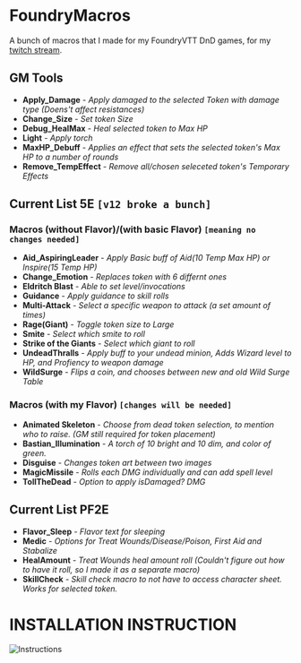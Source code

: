 # FoundryMacros
A bunch of macros that I made for my FoundryVTT DnD games, for my [twitch stream](https://www.twitch.tv/octopple_).

## GM Tools
* **Apply_Damage**         - *Apply damaged to the selected Token with damage type (Doens't affect resistances)*
* **Change_Size**          - *Set token Size*
* **Debug_HealMax**        - *Heal selected token to Max HP*
* **Light**                - *Apply torch*
* **MaxHP_Debuff**         - *Applies an effect that sets the selected token's Max HP to a number of rounds*
* **Remove_TempEffect**    - *Remove all/chosen seleceted token's Temporary Effects*

## Current List 5E `[v12 broke a bunch]`
### Macros (without Flavor)/(with basic Flavor) `[meaning no changes needed]`
* **Aid_AspiringLeader**   - *Apply Basic buff of Aid(10 Temp Max HP) or Inspire(15 Temp HP)*
* **Change_Emotion**       - *Replaces token with 6 differnt ones*
* **Eldritch Blast**	   - *Able to set level/invocations*
* **Guidance**             - *Apply guidance to skill rolls*
* **Multi-Attack**         - *Select a specific weapon to attack (a set amount of times)*
* **Rage(Giant)**          - *Toggle token size to Large*
* **Smite**                - *Select which smite to roll*
* **Strike of the Giants** - *Select which giant to roll*
* **UndeadThralls**        - *Apply buff to your undead minion, Adds Wizard level to HP, and Profiency to weapon damage*
* **WildSurge**            - *Flips a coin, and chooses between new and old Wild Surge Table*
### Macros (with my Flavor) `[changes will be needed]`
* **Animated Skeleton**    - *Choose from dead token selection, to mention who to raise. (GM still required for token placement)*
* **Bastian_Illumination** - *A torch of 10 bright and 10 dim, and color of green.*
* **Disguise**             - *Changes token art between two images*
* **MagicMissile**         - *Rolls each DMG individually and can add spell level*
* **TollTheDead**          - *Option to apply isDamaged? DMG*

## Current List PF2E
* **Flavor_Sleep**         - *Flavor text for sleeping*
* **Medic**                - *Options for Treat Wounds/Disease/Poison, First Aid and Stabalize*
* **HealAmount**           - *Treat Wounds heal amount roll (Couldn't figure out how to have it roll, so I made it as a separate macro)*
* **SkillCheck**           - *Skill check macro to not have to access character sheet. Works for selected token.*


# INSTALLATION INSTRUCTION
![Instructions](https://i.imgur.com/taqh5PG.png)
